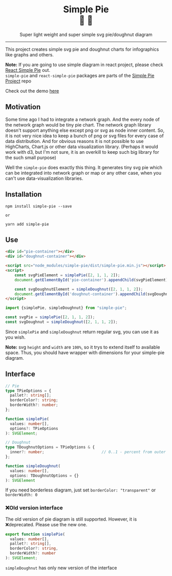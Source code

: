 <div align="center">
  <h1>Simple Pie<br/>🥧 🍩</h1>
  <p>Super light weight and super simple svg pie/doughnut diagram</p>
</div>

<hr/>

This project creates simple svg pie and doughnut charts for infographics like graphs and others.

**Note:** If you are going to use simple diagram in react project, please check [React Simple Pie](https://github.com/serjilyashenko/react-simple-pie/tree/master/src/packages/react-simple-pie) out.\
`simple-pie` and `react-simple-pie` packages are parts of the [Simple Pie Project](https://github.com/serjilyashenko/simple-pie-project) repo

Check out the demo [here](https://simple-pie.netlify.app/)

## Motivation

Some time ago I had to integrate a network graph. And the every node of the network graph would be tiny pie chart.
The network graph library doesn't support anything else except png or svg as node inner content.
So, it is not very nice idea to keep a bunch of png or svg files for every case of data distribution.
And for obvious reasons it is not possible to use HighCharts, Chart.js or other data visualization library.
(Perhaps it would work with d3, but I'm not sure, it is an overkill to keep such big library for the such small purpose)

Well the `simple-pie` does exactly this thing. It generates tiny svg pie which can be integrated into network graph or
map or any other case, when you can't use data-visualization libraries.

## Installation

```shell
npm install simple-pie --save

or

yarn add simple-pie
```

## Use

```html
<div id="pie-container"></div>
<div id="doughnut-container"></div>

<script src="node_modules/simple-pie/dist/simple-pie.min.js"></script>
<script>
    const svgPieElement = simplePie([2, 1, 1, 2]);
    document.getElementById('pie-container').appendChild(svgPieElement);

    const svgDoughnutElement = simpleDoughnut([2, 1, 1, 2]);
    document.getElementById('doughnut-container').appendChild(svgDoughnutElement);
</script>
```

```js
import {simplePie, simpleDoughnut} from "simple-pie";

const svgPie = simplePie([2, 1, 1, 2]);
const svgDoughnut = simpleDoughnut([2, 1, 1, 2]);
```

Since `simplePie` and `simpleDoughnut` return regular svg, you can use it as you wish.

**Note:** svg `height` and `width` are `100%`, so it trys to extend itself to available space. Thus, you should have wrapper with dimensions for your simple-pie diagram.

## Interface

```ts
// Pie
type TPieOptions = {
  pallet?: string[];
  borderColor?: string;
  borderWidth?: number;
};

function simplePie(
  values: number[],
  options?: TPieOptions
): SVGElement;

// Doughnut
type TDoughnutOptions = TPieOptions & {
  inner?: number;                         // 0..1 - percent from outer radius
};

function simpleDoughnut(
  values: number[],
  options: TDoughnutOptions = {}
): SVGElement
```

If you need borderless diagram, just set `borderColor: "transparent"` or `borderWidth: 0`

### ❌Old version interface

The old version of pie diagram is still supported. However, it is ❌deprecated. Please use the new one.

```ts
export function simplePie(
  values: number[],
  pallet?: string[],
  borderColor?: string,
  borderWidth?: number
): SVGElement;
```

`simpleDoughnut` has only new version of the interface
